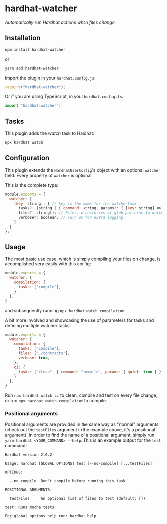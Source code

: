 # hardhat-watcher

_Automatically run Hardhat actions when files change_

## Installation

```bash
npm install hardhat-watcher
```

or 

```bash
yarn add hardhat-watcher
```

Import the plugin in your `hardhat.config.js`:

```js
require("hardhat-watcher");
```

Or if you are using TypeScript, in your `hardhat.config.ts`:

```ts
import "hardhat-watcher";
```

## Tasks

This plugin adds the _watch_ task to Hardhat:
```bash
npx hardhat watch
```

## Configuration

This plugin extends the `HardhatUserConfig`'s object with an optional
`watcher` field. Every property of `watcher` is optional.

This is the complete type:

```js
module.exports = {
  watcher: {
    [key: string]: { // key is the name for the watcherTask
      tasks?: (string | { command: string, params?: { [key: string] => any } })[]; // Every task of the hardhat runtime is supported (including other plugins!)
      files?: string[]; // Files, directories or glob patterns to watch for changes. (defaults to `[config.paths.sources]`, which itself defaults to the `contracts` dir)
      verbose?: boolean; // Turn on for extra logging
    }
  }
};
```

## Usage

The most basic use case, which is simply compiling your files on change, is accomplished very easily with this config:

```js
module.exports = {
  watcher: {
    compilation: {
      tasks: ["compile"],
    }
  },
}
```

and subsequently running `npx hardhat watch compilation`

A bit more involved and showcasing the use of parameters for tasks and defining multiple watcher tasks:

```js
module.exports = {
  watcher: {
    compilation: {
      tasks: ["compile"],
      files: ["./contracts"],
      verbose: true,
    },
    ci: {
      tasks: ["clean", { command: "compile", params: { quiet: true } }, { command: "test", params: { noCompile: true, testFiles: ["testfile.ts"] } } ],
    }
  },
}
```

Run `npx hardhat watch ci` to clean, compile and test on every file change, or run `npx hardhat watch compilation` to compile.

### Positional arguments

Positional arguments are provided in the same way as "normal" arguments (check out the `testFiles` argument in the example above, it's a positional argument).
In order to find the name of a positional argument, simply run `yarn hardhat <YOUR_COMMAND> --help`.
This is an example output for the `test` command:

````
Hardhat version 2.0.2

Usage: hardhat [GLOBAL OPTIONS] test [--no-compile] [...testFiles]

OPTIONS:

  --no-compile  Don't compile before running this task 

POSITIONAL ARGUMENTS:

  testFiles     An optional list of files to test (default: [])

test: Runs mocha tests

For global options help run: hardhat help
```


